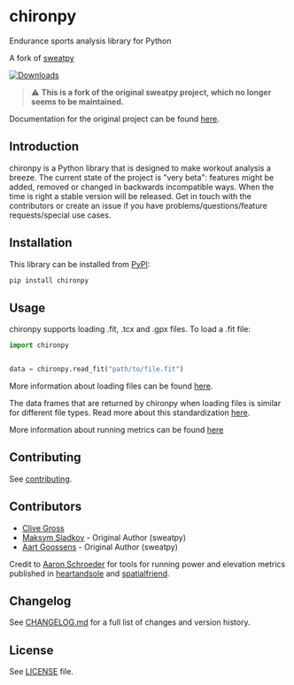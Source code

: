 # chironpy

Endurance sports analysis library for Python

A fork of [sweatpy](https://github.com/GoldenCheetah/sweatpy)

[![Downloads](https://pepy.tech/badge/chiron)](https://pepy.tech/project/chiron)

> :warning: **This is a fork of the original sweatpy project, which no longer seems to be maintained.**

Documentation for the original project can be found [here](https://github.com/GoldenCheetah/sweatpy/blob/master/docs/docs/index.md).

## Introduction

chironpy is a Python library that is designed to make workout analysis a breeze. The current state of the project is "very beta": features might be added, removed or changed in backwards incompatible ways. When the time is right a stable version will be released. Get in touch with the contributors or create an issue if you have problems/questions/feature requests/special use cases.

## Installation

This library can be installed from [PyPI](https://pypi.org/project/chironpy/):

```bash
pip install chironpy
```

## Usage

chironpy supports loading .fit, .tcx and .gpx files. To load a .fit file:

```python
import chironpy


data = chironpy.read_fit("path/to/file.fit")
```

More information about loading files can be found [here](features/data_loading.md).

The data frames that are returned by chironpy when loading files is similar for different file types.
Read more about this standardization [here](features/nomenclature.md).

More information about running metrics can be found [here](features/running_metrics.md)

## Contributing

See [contributing](contributing.md).

## Contributors

- [Clive Gross](https://github.com/clivegross)
- [Maksym Sladkov](https://github.com/sladkovm) - Original Author (sweatpy)
- [Aart Goossens](https://github.com/AartGoossens) - Original Author (sweatpy)

Credit to [Aaron Schroeder](https://github.com/aaron-schroeder) for tools for running power and elevation metrics published in [heartandsole](https://github.com/aaron-schroeder/heartandsole) and [spatialfriend](https://github.com/aaron-schroeder/spatialfriend).

## Changelog

See [CHANGELOG.md](CHANGELOG.md) for a full list of changes and version history.

## License

See [LICENSE](LICENSE) file.
